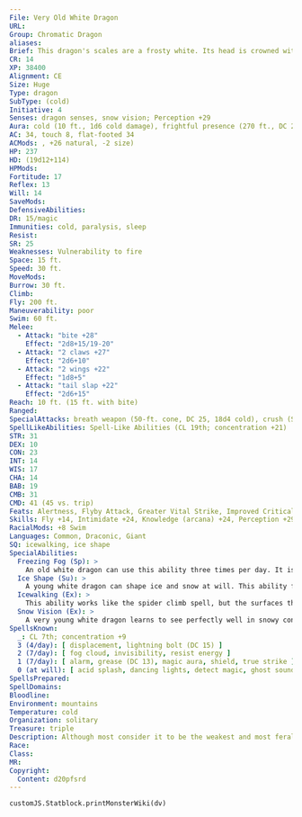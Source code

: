 ```yaml
---
File: Very Old White Dragon
URL: 
Group: Chromatic Dragon
aliases: 
Brief: This dragon's scales are a frosty white. Its head is crowned with slender horns, with a thin membrane stretched between them.
CR: 14
XP: 38400
Alignment: CE
Size: Huge
Type: dragon
SubType: (cold)
Initiative: 4
Senses: dragon senses, snow vision; Perception +29
Aura: cold (10 ft., 1d6 cold damage), frightful presence (270 ft., DC 21)
AC: 34, touch 8, flat-footed 34
ACMods: , +26 natural, -2 size)
HP: 237
HD: (19d12+114)
HPMods: 
Fortitude: 17
Reflex: 13
Will: 14
SaveMods: 
DefensiveAbilities: 
DR: 15/magic
Immunities: cold, paralysis, sleep
Resist: 
SR: 25
Weaknesses: Vulnerability to fire
Space: 15 ft.
Speed: 30 ft.
MoveMods: 
Burrow: 30 ft.
Climb: 
Fly: 200 ft.
Maneuverability: poor
Swim: 60 ft.
Melee: 
  - Attack: "bite +28"
    Effect: "2d8+15/19-20"
  - Attack: "2 claws +27"
    Effect: "2d6+10"
  - Attack: "2 wings +22"
    Effect: "1d8+5"
  - Attack: "tail slap +22"
    Effect: "2d6+15"
Reach: 10 ft. (15 ft. with bite)
Ranged: 
SpecialAttacks: breath weapon (50-ft. cone, DC 25, 18d4 cold), crush (Small Creatures, DC 25, 2d8+15), freezing fog (3/day, DC 18)
SpellLikeAbilities: Spell-Like Abilities (CL 19th; concentration +21)  At will-fog cloud, gust of wind
STR: 31
DEX: 10
CON: 23
INT: 14
WIS: 17
CHA: 14
BAB: 19
CMB: 31
CMD: 41 (45 vs. trip)
Feats: Alertness, Flyby Attack, Greater Vital Strike, Improved Critical (bite), Improved Initiative, Improved Vital Strike, Lightning Reflexes, Power Attack, Vital Strike, Weapon Focus (bite)
Skills: Fly +14, Intimidate +24, Knowledge (arcana) +24, Perception +29, Sense Motive +29, Spellcraft +24, Stealth +14, Swim +40
RacialMods: +8 Swim
Languages: Common, Draconic, Giant
SQ: icewalking, ice shape
SpecialAbilities:
  Freezing Fog (Sp): >
    An old white dragon can use this ability three times per day. It is similar to an acid fog spell but deals cold damage instead of acid damage. It also causes a rime of slippery ice to form on any surface the fog touches, creating the effect of a grease spell. The dragon is immune to the grease effect because of its icewalking ability. This ability is the equivalent of a 6th-level spell.
  Ice Shape (Su): >
    A young white dragon can shape ice and snow at will. This ability functions as stone shape, but only targeting ice and snow, not stone. A white dragon's caster level for this effect is equal to its Hit Dice.
  Icewalking (Ex): >
    This ability works like the spider climb spell, but the surfaces the dragon climbs must be icy. The dragon can move across icy surfaces without penalty and does not need to make Acrobatics checks to run or charge on ice.
  Snow Vision (Ex): >
    A very young white dragon learns to see perfectly well in snowy conditions. A white dragon does not suffer any penalties to Perception checks while in snow.
SpellsKnown:
  _: CL 7th; concentration +9
  3 (4/day): [ displacement, lightning bolt (DC 15) ]
  2 (7/day): [ fog cloud, invisibility, resist energy ]
  1 (7/day): [ alarm, grease (DC 13), magic aura, shield, true strike ]
  0 (at will): [ acid splash, dancing lights, detect magic, ghost sound, mage hand, mending, message, ray of frost ]
SpellsPrepared: 
SpellDomains: 
Bloodline: 
Environment: mountains
Temperature: cold
Organization: solitary
Treasure: triple
Description: Although most consider it to be the weakest and most feral of the chromatic dragons, the white dragon makes up for its lack of cunning with sheer ferocity. White dragons dwell on remote, frozen mountaintops and in arctic lowlands, making their home in glittering caves full of ice and snow. They prefer their meals completely frozen.
Race: 
Class: 
MR: 
Copyright:
  Content: d20pfsrd
---
```

```dataviewjs
customJS.Statblock.printMonsterWiki(dv)
```
